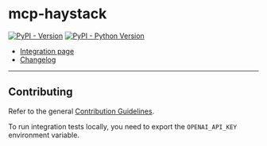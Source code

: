 # mcp-haystack

[![PyPI - Version](https://img.shields.io/pypi/v/mcp-haystack.svg)](https://pypi.org/project/mcp-haystack)
[![PyPI - Python Version](https://img.shields.io/pypi/pyversions/mcp-haystack.svg)](https://pypi.org/project/mcp-haystack)

- [Integration page](https://haystack.deepset.ai/integrations/mcp)
- [Changelog](https://github.com/deepset-ai/haystack-core-integrations/blob/main/integrations/mcp/CHANGELOG.md)

---

## Contributing

Refer to the general [Contribution Guidelines](https://github.com/deepset-ai/haystack-core-integrations/blob/main/CONTRIBUTING.md).

To run integration tests locally, you need to export the `OPENAI_API_KEY` environment variable.